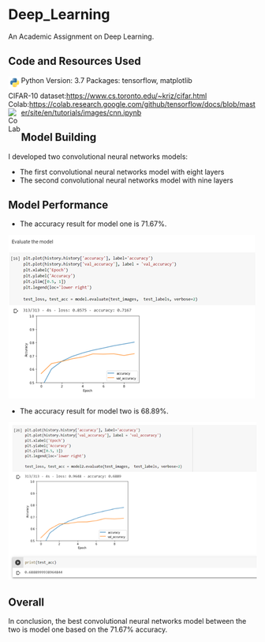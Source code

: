 # Deep_Learning

An Academic Assignment on Deep Learning.

## Code and Resources Used

Python Version: 3.7 <img align="left" alt="Python" width="26px" src="https://raw.githubusercontent.com/github/explore/80688e429a7d4ef2fca1e82350fe8e3517d3494d/topics/python/python.png" />
Packages: tensorflow, matplotlib

CIFAR-10 dataset:https://www.cs.toronto.edu/~kriz/cifar.html
Colab:https://colab.research.google.com/github/tensorflow/docs/blob/master/site/en/tutorials/images/cnn.ipynb
<img align="left" alt="CoLab" width="26px" src="https://avatars1.githubusercontent.com/u/38081706?s=60&u=963d11e5a1e77618d6baab30d32d40cb17e4064d&v=4" />

## Model Building 
I developed two convolutional neural networks  models:
* The first convolutional neural networks model with eight layers
* The second convolutional neural networks model with nine layers

## Model Performance
* The accuracy result for model one is 71.67%.

![](Evaluate_the_Model_1.png)

* The accuracy result for model two is 68.89%. 

![](Evaluate_the_Model_2.png)

## Overall 

In conclusion, the best convolutional neural networks model between the two is model one based on the 71.67% accuracy. 
